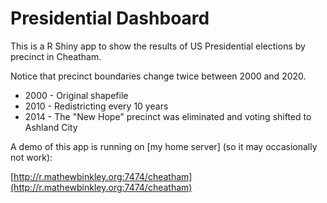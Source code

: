 # Presidential Dashboard

This is a R Shiny app to show the results of US Presidential elections by precinct in Cheatham.

Notice that precinct boundaries change twice between 2000 and 2020.

* 2000 - Original shapefile
* 2010 - Redistricting every 10 years
* 2014 - The "New Hope" precinct was eliminated and voting shifted to Ashland City

A demo of this app is running on [my home server] (so it may occasionally not work):

[http://r.mathewbinkley.org:7474/cheatham](http://r.mathewbinkley.org:7474/cheatham)

